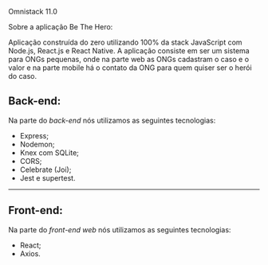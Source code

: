 Omnistack 11.0 

Sobre a aplicação Be The Hero:

Aplicação construída do zero utilizando 100% da stack JavaScript com Node.js, 
React.js e React Native. A aplicação consiste em ser um sistema para ONGs pequenas, 
onde na parte web as ONGs cadastram o caso e o valor e na parte mobile há o 
contato da ONG para quem quiser ser o herói do caso. 


## Back-end:

Na parte do *back-end* nós utilizamos as seguintes tecnologias:

- Express;
- Nodemon;
- Knex com SQLite;
- CORS;
- Celebrate (Joi);
- Jest e supertest.

---

## Front-end:

Na parte do *front-end web* nós utilizamos as seguintes tecnologias:

- React;
- Axios.
